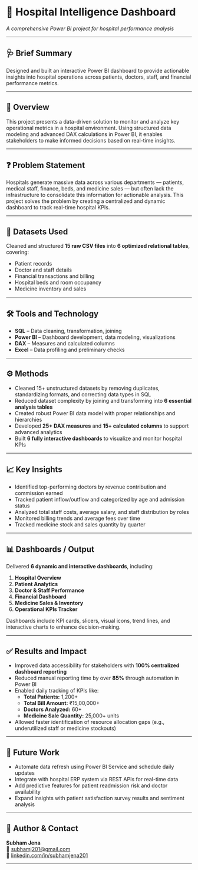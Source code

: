 # 🏥 Hospital Intelligence Dashboard  
_A comprehensive Power BI project for hospital performance analysis_

---

## 🩺 Brief Summary

Designed and built an interactive Power BI dashboard to provide actionable insights into hospital operations across patients, doctors, staff, and financial performance metrics.

---

## 📌 Overview

This project presents a data-driven solution to monitor and analyze key operational metrics in a hospital environment. Using structured data modeling and advanced DAX calculations in Power BI, it enables stakeholders to make informed decisions based on real-time insights.

---

## ❓ Problem Statement

Hospitals generate massive data across various departments — patients, medical staff, finance, beds, and medicine sales — but often lack the infrastructure to consolidate this information for actionable analysis. This project solves the problem by creating a centralized and dynamic dashboard to track real-time hospital KPIs.

---

## 📂 Datasets Used

Cleaned and structured **15 raw CSV files** into **6 optimized relational tables**, covering:

- Patient records  
- Doctor and staff details  
- Financial transactions and billing  
- Hospital beds and room occupancy  
- Medicine inventory and sales  

---

## 🛠️ Tools and Technology

- **SQL** – Data cleaning, transformation, joining  
- **Power BI** – Dashboard development, data modeling, visualizations  
- **DAX** – Measures and calculated columns  
- **Excel** – Data profiling and preliminary checks  

---

## ⚙️ Methods

- Cleaned 15+ unstructured datasets by removing duplicates, standardizing formats, and correcting data types in SQL  
- Reduced dataset complexity by joining and transforming into **6 essential analysis tables**  
- Created robust Power BI data model with proper relationships and hierarchies  
- Developed **25+ DAX measures** and **15+ calculated columns** to support advanced analytics  
- Built **6 fully interactive dashboards** to visualize and monitor hospital KPIs  

---

## 📈 Key Insights

- Identified top-performing doctors by revenue contribution and commission earned  
- Tracked patient inflow/outflow and categorized by age and admission status  
- Analyzed total staff costs, average salary, and staff distribution by roles  
- Monitored billing trends and average fees over time  
- Tracked medicine stock and sales quantity by quarter  

---

## 📊 Dashboards / Output

Delivered **6 dynamic and interactive dashboards**, including:

1. **Hospital Overview**
2. **Patient Analytics**
3. **Doctor & Staff Performance**
4. **Financial Dashboard**
5. **Medicine Sales & Inventory**
6. **Operational KPIs Tracker**

Dashboards include KPI cards, slicers, visual icons, trend lines, and interactive charts to enhance decision-making.

---

## ✅ Results and Impact

- Improved data accessibility for stakeholders with **100% centralized dashboard reporting**  
- Reduced manual reporting time by over **85%** through automation in Power BI  
- Enabled daily tracking of KPIs like:
  - **Total Patients:** 1,200+  
  - **Total Bill Amount:** ₹15,00,000+  
  - **Doctors Analyzed:** 60+  
  - **Medicine Sale Quantity:** 25,000+ units  
- Allowed faster identification of resource allocation gaps (e.g., underutilized staff or medicine stockouts)  

---

## 🔮 Future Work

- Automate data refresh using Power BI Service and schedule daily updates  
- Integrate with hospital ERP system via REST APIs for real-time data  
- Add predictive features for patient readmission risk and doctor availability  
- Expand insights with patient satisfaction survey results and sentiment analysis  

---

## 👤 Author & Contact

**Subham Jena**  
📧 subhamj201@gmail.com  
🔗 [linkedin.com/in/subhamjena201](https://www.linkedin.com/in/subhamjena201/)

---
